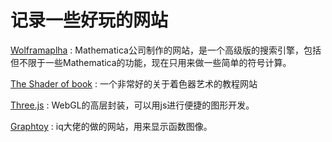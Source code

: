 # 记录一些好玩的网站

[Wolframaplha](https://www.wolframalpha.com/) : Mathematica公司制作的网站，是一个高级版的搜索引擎，包括但不限于一些Mathematica的功能，现在只用来做一些简单的符号计算。

[The Shader of book](https://thebookofshaders.com/?lan=ch) : 一个非常好的关于着色器艺术的教程网站

[Three.js](https://threejs.org/) : WebGL的高层封装，可以用js进行便捷的图形开发。

[Graphtoy](http://www.iquilezles.org/apps/graphtoy/) : iq大佬的做的网站，用来显示函数图像。
